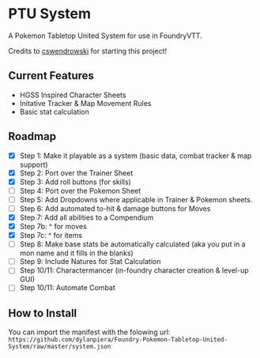 # PTU System
A Pokemon Tabletop United System for use in FoundryVTT.

Credits to [cswendrowski](https://github.com/cswendrowski) for starting this project!

## Current Features
- HGSS Inspired Character Sheets
- Initative Tracker & Map Movement Rules
- Basic stat calculation

## Roadmap
- [x] Step 1: Make it playable as a system (basic data, combat tracker & map support)
- [x] Step 2: Port over the Trainer Sheet
- [x] Step 3: Add roll buttons (for skills)
- [ ] Step 4: Port over the Pokemon Sheet
- [ ] Step 5: Add Dropdowns where applicable in Trainer & Pokemon sheets.
- [ ] Step 6: Add automated to-hit & damage buttons for Moves
- [x] Step 7: Add all abilities to a Compendium
- [x] Step 7b: ^ for moves
- [x] Step 7c: ^ for items
- [ ] Step 8: Make base stats be automatically calculated (aka you put in a mon name and it fills in the blanks)
- [ ] Step 9: Include Natures for Stat Calculation
- [ ] Step 10/11: Charactermancer (in-foundry character creation & level-up GUI) 
- [ ] Step 10/11: Automate Combat

## How to Install
You can import the manifest with the folowing url: `https://github.com/dylanpiera/Foundry-Pokemon-Tabletop-United-System/raw/master/system.json`
